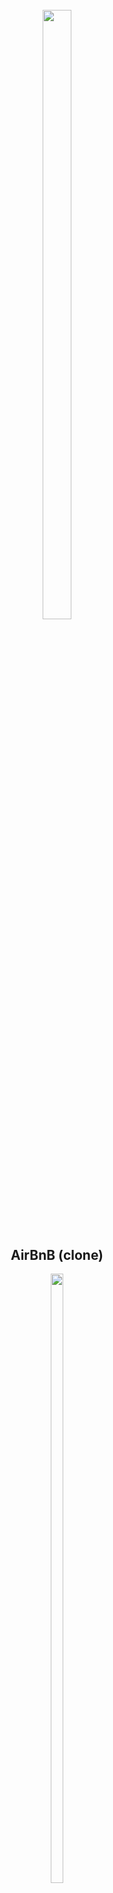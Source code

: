 <h1 align="center" >
<br>
    <img src="https://assets.website-files.com/6105315644a26f77912a1ada/610540e8b4cd6969794fe673_Holberton_School_logo-04-04.svg" height="50%" width="30%">
</h1>

<h2 align="center">
    AirBnB (clone)
</h2>

<p align="center">
<img src="https://user-images.githubusercontent.com/68792144/141602345-7b71c4ea-a4dd-42d9-b706-7fc2c7b85ca5.png" height="50%" width="20%">
</p>

<p align="center">
    <a href="https://github.com/cristhian1107/printf/commits/main">
        <img src="https://img.shields.io/github/last-commit/cristhian1107/AirBnB_clone.svg?style=flat-square&logo=github&logoColor=white" alt="GitHub last commit">
    </a>
    <a href="https://github.com/cristhian1107/printf/issues">
    <img src="https://img.shields.io/github/issues-raw/cristhian1107/AirBnB_clone.svg?style=flat-square&logo=github&logoColor=white"
         alt="GitHub issues">
    </a>
    <a href="https://github.com/cristhian1107/printf/pulls">
    <img src="https://img.shields.io/github/issues-pr-raw/cristhian1107/AirBnB_clone.svg?style=flat-square&logo=github&logoColor=white"
         alt="GitHub pull requests">
    </a>
</p>

<h4 align="center"> This project is WepApp in Python </h4>

<p align="center">
    <a href="#Description">Description</a> •
    <a href="#The console">The console</a> •
    <a href="#Contact Information">Contact Information</a> •
</p>

# Overview
This is first step for the project AirBnB-Clone called ´´The console´´.
First we create a command line interpreter like we did in Shell Project.
Then we have to manage Classes in order to create, show, update and destroy objects.

# Description
This project is the first step of the AirBnB project, which is an AirBnB clone that includes design, layout, infrastructure and database.

It consists of the implementation of a command line interface in the PYTHON programming language, which simulates the interaction with a RESTful API and data persistence. As well as basic functions such as create, show, update, destroy that simulate a CRUD (Create, Read, Update, Delete) of a lifetime towards a database.

We will not implement all the features, just some of them to cover all the fundamental concepts of the higher level programming track.

# The console

<p align="center"><img src="https://user-images.githubusercontent.com/68792144/141602516-90e36740-e66e-4edd-8baf-08f318b10a58.png" width="700"></p>

## Files Contained on this repository

| File | Description |
|--|--|
| **AUTHORS** | Contains the authors of the AirBnB-Clone Project. |
| **README.md** | Contains an overview of AirBnB-Clone Project. Important things that you should know before executes our AirBnB-Clone command line program. |
| **console.py** |  **HBNBCommand:** Class that defines the command line interpreter. **do_EOF:** command to exit the program. **do_quit:** command to exit the program. **emptyline:** when the line is empty does not perform any action. **do_precmd:** parses command input **help_help:** Prints help command description. **do_create:** Creates a new instance of BaseModel. **do_show:** Prints the string representation of an instance. **do_destroy** Deletes an instance based on the class name and id. **do_all** Prints all string representation of all instances. **do_update** Updates an instance by adding or updating its attribute. **do_count** counts number of instances of a class. |
| **models** | **engine** file storage directory. **__init__.py ** Create a unique FileStorage instance for your application. **amenity.py ** Class based on BaseModel. **base_model.py ** Base class that defines all common attributes/methods for other classes. **city.py ** Class based on BaseModel. **place.py ** Class based on BaseModel. **review.py ** Class based on BaseModel. **state.py ** Class based on BaseModel. **user.py ** Class based on BaseModel. |
| **tests** | **test_models** Test files directory. **__init__.py ** Packages the tests files. |

## Install
```shell
git clone https://github.com/Ernest Mgqina/holbertonschool-AirBnB_clone.git
```

## Execution
`Interactive Mode`
 ```shell
 $ ./console.py
(hbnb) help
Documented commands (type help <topic>):
========================================
EOF  help  quit
(hbnb)
(hbnb)
(hbnb) quit
$
 ```
`Non-Interactive Mode`
```shell
$ echo "help" | ./console.py
(hbnb)
Documented commands (type help <topic>):
========================================
EOF  help  quit
(hbnb)
$
$ cat test_help
help
$
$ cat test_help | ./console.py
(hbnb)
Documented commands (type help <topic>):
========================================
EOF  help  quit
(hbnb)
$
```

## Commands
| CMD   | Description | Usage |
|--------|--------|--------|
| **`help`**   | Displays help manual and usage of command specified | `help` `<command>` <br> `help`|
| **`quit`**   | Exit the program | `quit` |
| **`EOF`**    | Exit the program | `EOF` <br>`Ctrl + D`|
| **`create`** | Creates new id for a new class | `create <class name>` |
| **`show`**   |  Prints the string representation of an instance based on the class name  | `show <class name> id`|
| **`destroy`**| Deletes an instance based on the class name and id | `destroy <class name> id`|
| **`all`**    | Prints all string representation of all instances based or not on the class name | `all` <br> `all <class name>`|
| **`update`** | Updates an instance based on the class name and id by adding or updating attribute | `update <class name> <id> <attribute> <value>` |


## Authors and Github

* **Please, read the [AUTHORS](https://github.com/Spha98/holbertonschool-AirBnB_clone.git) file**

# Contact Information
Please feel free to contact us regarding any matter (specially about mistakes, recomendations and gramar errors)

<p align="center">
Ernest Mgqina -
<a href="https://github.com/Spha98">
</a>
</p>



<p align="center">
Danisile Jiyane -
<a href="https://github.com/Danisile">
</a>

</p>